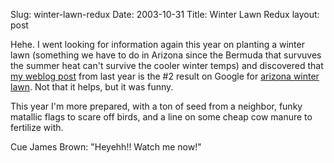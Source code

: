 Slug: winter-lawn-redux
Date: 2003-10-31
Title: Winter Lawn Redux
layout: post

Hehe. I went looking for information again this year on planting a winter lawn (something we have to do in Arizona since the Bermuda that survuves the summer heat can&#39;t survive the cooler winter temps) and discovered that <a href="http://www.redmonk.net/1540">my weblog post</a> from last year is the #2 result on Google for <a href="http://www.google.com/search?q=arizona+winter+lawn+&amp;ie=UTF-8&amp;oe=UTF-8">arizona winter lawn</a>. Not that it helps, but it was funny.

This year I&#39;m more prepared, with a ton of seed from a neighbor, funky matallic flags to scare off birds, and a line on some cheap cow manure to fertilize with.

Cue James Brown: &quot;Heyehh!! Watch me now!&quot;
